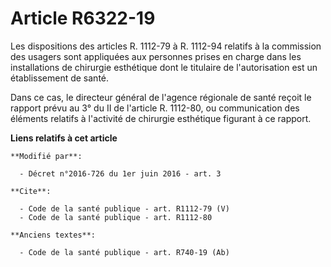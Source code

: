 # Article R6322-19

Les dispositions des articles R. 1112-79 à R. 1112-94 relatifs à la              commission des usagers sont appliquées aux
personnes prises en charge dans les installations de chirurgie esthétique dont le titulaire de l'autorisation est un
établissement de santé. 

Dans ce cas, le directeur général de l'agence régionale de santé reçoit le rapport prévu au 3° du II de l'article R. 1112-80,
ou communication des éléments relatifs à l'activité de chirurgie esthétique figurant à ce rapport.

**Liens relatifs à cet article**

	**Modifié par**:

	  - Décret n°2016-726 du 1er juin 2016 - art. 3

	**Cite**:

	  - Code de la santé publique - art. R1112-79 (V)
	  - Code de la santé publique - art. R1112-80

	**Anciens textes**:

	  - Code de la santé publique - art. R740-19 (Ab)

